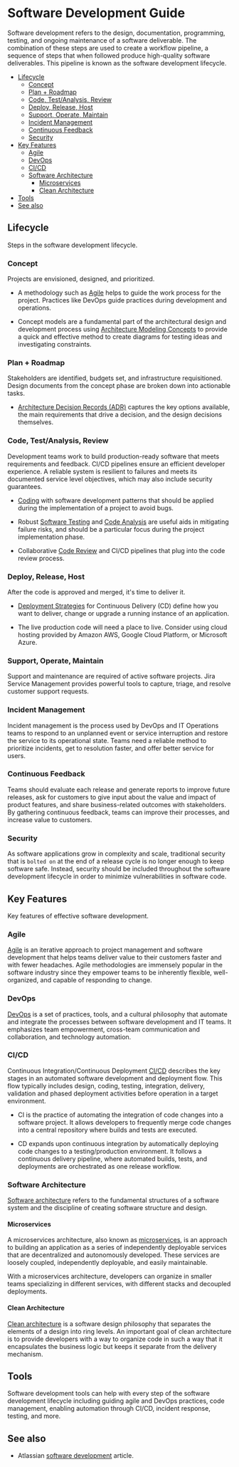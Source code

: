 # Software Development Guide

Software development refers to the design, documentation, programming, testing, and ongoing maintenance of a software deliverable. The combination of these steps are used to create a workflow pipeline, a sequence of steps that when followed produce high-quality software deliverables. This pipeline is known as the software development lifecycle.

- [Lifecycle](#lifecycle)
  - [Concept](#concept)
  - [Plan + Roadmap](#plan--roadmap)
  - [Code, Test/Analysis, Review](#code-testanalysis-review)
  - [Deploy, Release, Host](#deploy-release-host)
  - [Support, Operate, Maintain](#support-operate-maintain)
  - [Incident Management](#incident-management)
  - [Continuous Feedback](#continuous-feedback)
  - [Security](#security)
- [Key Features](#key-features)
  - [Agile](#agile)
  - [DevOps](#devops)
  - [CI/CD](#cicd)
  - [Software Architecture](#software-architecture)
    - [Microservices](#microservices)
    - [Clean Architecture](#clean-architecture)
- [Tools](#tools)
- [See also](#see-also)

## Lifecycle

Steps in the software development lifecycle.

### Concept

Projects are envisioned, designed, and prioritized.

- A methodology such as [Agile](../about/agile.md) helps to guide the work process for the project. Practices like DevOps guide practices during development and operations.

- Concept models are a fundamental part of the architectural design and development process using [Architecture Modeling Concepts](../about/architecture-modeling-concepts.md) to provide a quick and effective method to create diagrams for testing ideas and investigating constraints.

### Plan + Roadmap

Stakeholders are identified, budgets set, and infrastructure requisitioned. Design documents from the concept phase are broken down into actionable tasks.

- [Architecture Decision Records (ADR)](../about/architecture-decision-records.md) captures the key options available, the main requirements that drive a decision, and the design decisions themselves.

### Code, Test/Analysis, Review

Development teams work to build production-ready software that meets requirements and feedback. CI/CD pipelines ensure an efficient developer experience. A reliable system is resilient to failures and meets its documented service level objectives, which may also include security guarantees.

- [Coding](../about/coding-guide.md) with software development patterns that should be applied during the implementation of a project to avoid bugs.

- Robust [Software Testing](../about/software-testing.md) and [Code Analysis](../about/code-analysis.md) are useful aids in mitigating failure risks, and should be a particular focus during the project implementation phase.

- Collaborative [Code Review](../about/code-review-guide.md) and CI/CD pipelines that plug into the code review process.

### Deploy, Release, Host

After the code is approved and merged, it's time to deliver it.

- [Deployment Strategies](../about/deployment-strategies.md) for Continuous Delivery (CD) define how you want to deliver, change or upgrade a running instance of an application.

- The live production code will need a place to live. Consider using cloud hosting provided by Amazon AWS, Google Cloud Platform, or Microsoft Azure.

### Support, Operate, Maintain

Support and maintenance are required of active software projects. Jira Service Management provides powerful tools to capture, triage, and resolve customer support requests.

### Incident Management

Incident management is the process used by DevOps and IT Operations teams to respond to an unplanned event or service interruption and restore the service to its operational state. Teams need a reliable method to prioritize incidents, get to resolution faster, and offer better service for users.

### Continuous Feedback

Teams should evaluate each release and generate reports to improve future releases, ask for customers to give input about the value and impact of product features, and share business-related outcomes with stakeholders. By gathering continuous feedback, teams can improve their processes, and increase value to customers.

### Security

As software applications grow in complexity and scale, traditional security that is `bolted on` at the end of a release cycle is no longer enough to keep software safe. Instead, security should be included throughout the software development lifecycle in order to minimize vulnerabilities in software code.

## Key Features

Key features of effective software development.

### Agile

[Agile](../about/agile.md) is an iterative approach to project management and software development that helps teams deliver value to their customers faster and with fewer headaches. Agile methodologies are immensely popular in the software industry since they empower teams to be inherently flexible, well-organized, and capable of responding to change.

### DevOps

[DevOps](../about/devops.md) is a set of practices, tools, and a cultural philosophy that automate and integrate the processes between software development and IT teams. It emphasizes team empowerment, cross-team communication and collaboration, and technology automation.

### CI/CD

Continuous Integration/Continuous Deployment [CI/CD](../about/ci-cd.md) describes the key stages in an automated software development and deployment flow. This flow typically includes design, coding, testing, integration, delivery, validation and phased deployment activities before operation in a target environment.

- CI is the practice of automating the integration of code changes into a software project. It allows developers to frequently merge code changes into a central repository where builds and tests are executed.

- CD expands upon continuous integration by automatically deploying code changes to a testing/production environment. It follows a continuous delivery pipeline, where automated builds, tests, and deployments are orchestrated as one release workflow.

### Software Architecture

[Software architecture](../about/software-architecture.md) refers to the fundamental structures of a software system and the discipline of creating software structure and design.

#### Microservices

A microservices architecture, also known as [microservices](../about/microservices.md), is an approach to building an application as a series of independently deployable services that are decentralized and autonomously developed. These services are loosely coupled, independently deployable, and easily maintainable.

With a microservices architecture, developers can organize in smaller teams specializing in different services, with different stacks and decoupled deployments.

#### Clean Architecture

[Clean architecture](../about/software-architecture.md#clean-architecture) is a software design philosophy that separates the elements of a design into ring levels. An important goal of clean architecture is to provide developers with a way to organize code in such a way that it encapsulates the business logic but keeps it separate from the delivery mechanism.

## Tools

Software development tools can help with every step of the software development lifecycle including guiding agile and DevOps practices, code management, enabling automation through CI/CD, incident response, testing, and more.

## See also

- Atlassian [software development](https://www.atlassian.com/de/software-development) article.
